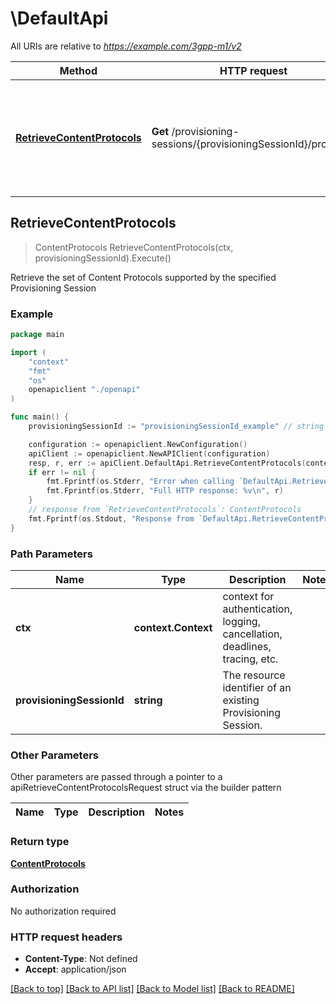 # \DefaultApi

All URIs are relative to *https://example.com/3gpp-m1/v2*

Method | HTTP request | Description
------------- | ------------- | -------------
[**RetrieveContentProtocols**](DefaultApi.md#RetrieveContentProtocols) | **Get** /provisioning-sessions/{provisioningSessionId}/protocols | Retrieve the set of Content Protocols supported by the specified Provisioning Session



## RetrieveContentProtocols

> ContentProtocols RetrieveContentProtocols(ctx, provisioningSessionId).Execute()

Retrieve the set of Content Protocols supported by the specified Provisioning Session

### Example

```go
package main

import (
    "context"
    "fmt"
    "os"
    openapiclient "./openapi"
)

func main() {
    provisioningSessionId := "provisioningSessionId_example" // string | The resource identifier of an existing Provisioning Session.

    configuration := openapiclient.NewConfiguration()
    apiClient := openapiclient.NewAPIClient(configuration)
    resp, r, err := apiClient.DefaultApi.RetrieveContentProtocols(context.Background(), provisioningSessionId).Execute()
    if err != nil {
        fmt.Fprintf(os.Stderr, "Error when calling `DefaultApi.RetrieveContentProtocols``: %v\n", err)
        fmt.Fprintf(os.Stderr, "Full HTTP response: %v\n", r)
    }
    // response from `RetrieveContentProtocols`: ContentProtocols
    fmt.Fprintf(os.Stdout, "Response from `DefaultApi.RetrieveContentProtocols`: %v\n", resp)
}
```

### Path Parameters


Name | Type | Description  | Notes
------------- | ------------- | ------------- | -------------
**ctx** | **context.Context** | context for authentication, logging, cancellation, deadlines, tracing, etc.
**provisioningSessionId** | **string** | The resource identifier of an existing Provisioning Session. | 

### Other Parameters

Other parameters are passed through a pointer to a apiRetrieveContentProtocolsRequest struct via the builder pattern


Name | Type | Description  | Notes
------------- | ------------- | ------------- | -------------


### Return type

[**ContentProtocols**](ContentProtocols.md)

### Authorization

No authorization required

### HTTP request headers

- **Content-Type**: Not defined
- **Accept**: application/json

[[Back to top]](#) [[Back to API list]](../README.md#documentation-for-api-endpoints)
[[Back to Model list]](../README.md#documentation-for-models)
[[Back to README]](../README.md)

